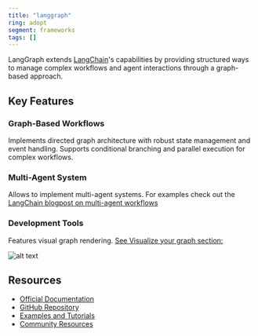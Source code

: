 ```yaml
---
title: "langgraph"
ring: adopt
segment: frameworks
tags: []
---
```


LangGraph extends [LangChain](/frameworks/langchain/)'s capabilities by providing structured ways to manage complex workflows and agent interactions through a graph-based approach.

## Key Features

### Graph-Based Workflows

Implements directed graph architecture with robust state management and event handling. Supports conditional branching and parallel execution for complex workflows.

### Multi-Agent System

Allows to implement multi-agent systems. For examples check out the [LangChain blogpost on multi-agent workflows](https://blog.langchain.dev/langgraph-multi-agent-workflows/)

### Development Tools

Features visual graph rendering. [See Visualize your graph section:](https://langchain-ai.github.io/langgraph/how-tos/graph-api/#visualize-your-graph)

![alt text](/images/langgraph.png)

## Resources

- [Official Documentation](https://python.langchain.com/docs/langgraph)
- [GitHub Repository](https://github.com/langchain-ai/langgraph)
- [Examples and Tutorials](https://python.langchain.com/docs/langgraph/tutorials)
- [Community Resources](https://python.langchain.com/docs/community)
